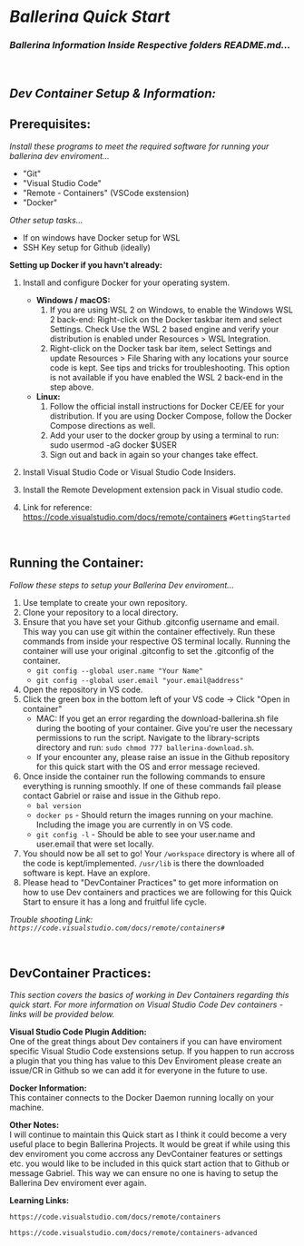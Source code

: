 # ***Ballerina Quick Start***
### ***Ballerina Information Inside Respective folders README.md...*** 
<br />

## ***Dev Container Setup & Information:***

## Prerequisites:
*Install these programs to meet the required software for running your ballerina dev enviroment...*
   - "Git"
   - "Visual Studio Code"
   - "Remote - Containers" (VSCode exstension)
   - "Docker"

*Other setup tasks...*
   - If on windows have Docker setup for WSL
   - SSH Key setup for Github (ideally)

**Setting up Docker if you havn't already:**

1. Install and configure Docker for your operating system.
   - **Windows / macOS:**
       1. If you are using WSL 2 on Windows, to enable the Windows WSL 2 back-end: Right-click on the Docker taskbar item and select Settings. Check Use the WSL 2 based engine and verify your distribution is enabled under Resources > WSL Integration.
       2. Right-click on the Docker task bar item, select Settings and update Resources > File Sharing with any locations your source code is kept. See tips and tricks for troubleshooting. This option is not available if you have enabled the WSL 2 back-end in the step above.
   - **Linux:**
       1. Follow the official install instructions for Docker CE/EE for your distribution. If you are using Docker Compose, follow the Docker Compose directions as well.
       2. Add your user to the docker group by using a terminal to run: sudo usermod -aG docker $USER
       3. Sign out and back in again so your changes take effect.

2. Install Visual Studio Code or Visual Studio Code Insiders.

3. Install the Remote Development extension pack in Visual studio code.

4. Link for reference: https://code.visualstudio.com/docs/remote/containers `#GettingStarted`

<br />

## Running the Container:
*Follow these steps to setup your Ballerina Dev enviroment...*
1. Use template to create your own repository.
2. Clone your repository to a local directory.
3. Ensure that you have set your Github .gitconfig  username and email. This way you can use git within the container effectively. Run these commands from inside your respective OS terminal locally. Running the container will use your original .gitconfig to set the .gitconfig of the container.
   - `git config --global user.name "Your Name"`
   - `git config --global user.email "your.email@address"`
4. Open the repository in VS code.
5. Click the green box in the bottom left of your VS code -> Click "Open in container"
   - MAC: If you get an error regarding the download-ballerina.sh file during the booting of your container. Give you're user the necessary permissions to run the script. Navigate to the library-scripts directory and run: `sudo chmod 777 ballerina-download.sh`.
   - If your encounter any, please raise an issue in the Github repository for this quick start with the OS and error message recieved.
6. Once inside the container run the following commands to ensure everything is running smoothly. If one of these commands fail please contact Gabriel or raise and issue in the Github repo.
   - `bal version`
   - `docker ps` - Should return the images running on your machine. Including the image you are currently in on VS code.
   - `git config -l` - Should be able to see your user.name and user.email that were set locally.
7. You should now be all set to go! Your `/workspace` directory is where all of the code is kept/implemented. `/usr/lib` is there the downloaded software is kept. Have an explore.
8. Please head to "DevContainer Practices" to get more information on how to use Dev containers and practices we are following for this Quick Start to ensure it has a long and fruitful life cycle.

*Trouble shooting Link: `https://code.visualstudio.com/docs/remote/containers#`*

<br />

## DevContainer Practices:

*This section covers the basics of working in Dev Containers regarding this quick start. For more information on Visual Studio Code Dev containers - links will be provided below.*

**Visual Studio Code Plugin Addition:** <br />
One of the great things about Dev containers if you can have enviroment specific Visual Studio Code exstensions setup. If you happen to run accross a plugin that you thing has value to this Dev Enviroment please create an issue/CR in Github so we can add it for everyone in the future to use.

**Docker Information:** <br />
This container connects to the Docker Daemon running locally on your machine.

**Other Notes:** <br />
I will continue to maintain this Quick start as I think it could become a very useful place to begin Ballerina Projects. It would be great if while using this dev enviroment you come accross any DevContainer features or settings etc. you would like to be included in this quick start action that to Github or message Gabriel. This way we can ensure no one is having to setup the Ballerina Dev enviroment ever again.

**Learning Links:** <br />

`https://code.visualstudio.com/docs/remote/containers`

`https://code.visualstudio.com/docs/remote/containers-advanced`

<br /><br />

